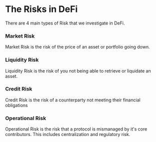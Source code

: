 # The Risks in DeFi

There are 4 main types of Risk that we investigate in DeFi.

### Market Risk

Market Risk is the risk of the price of an asset or portfolio going down.

### Liquidity Risk

Liquidity Risk is the risk of you not being able to retrieve or liquidate an asset.&#x20;

### Credit Risk

Credit Risk is the risk of a counterparty not meeting their financial obligations

### Operational Risk

Operational Risk is the risk that a protocol is mismanaged by it's core contributors. This includes centralization and regulatory risk.
